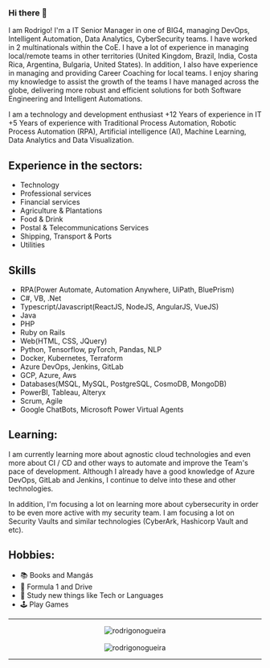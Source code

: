 ### Hi there 👋

I am Rodrigo! I'm a IT Senior Manager in one of BIG4, managing DevOps, Intelligent Automation, Data Analytics, CyberSecurity teams. I have worked in 2 multinationals within the CoE. I have a lot of experience in managing local/remote teams in other territories (United Kingdom, Brazil, India, Costa Rica, Argentina, Bulgaria, United States). In addition, I also have experience in managing and providing Career Coaching for local teams. I enjoy sharing my knowledge to assist the growth of the teams I have managed across the globe, delivering more robust and efficient solutions for both Software Engineering and Intelligent Automations.

I am a technology and development enthusiast 
+12 Years of experience in IT
+5 Years of experience with Traditional Process Automation, Robotic Process Automation (RPA), Artificial intelligence (AI), Machine Learning, Data Analytics and Data Visualization.

## Experience in the sectors:
- Technology
- Professional services
- Financial services
- Agriculture & Plantations
- Food & Drink
- Postal & Telecommunications Services
- Shipping, Transport & Ports
- Utilities

## Skills
- RPA(Power Automate, Automation Anywhere, UiPath, BluePrism)
- C#, VB, .Net
- Typescript/Javascript(ReactJS, NodeJS, AngularJS, VueJS)
- Java
- PHP
- Ruby on Rails
- Web(HTML, CSS, JQuery)
- Python, Tensorflow, pyTorch, Pandas, NLP
- Docker, Kubernetes, Terraform
- Azure DevOps, Jenkins, GitLab
- GCP, Azure, Aws
- Databases(MSQL, MySQL, PostgreSQL, CosmoDB, MongoDB)
- PowerBI, Tableau, Alteryx
- Scrum, Agile
- Google ChatBots, Microsoft Power Virtual Agents

## Learning:

I am currently learning more about agnostic cloud technologies and even more about CI / CD and other ways to automate and improve the Team's pace of development. Although I already have a good knowledge of Azure DevOps, GitLab and Jenkins, I continue to delve into these and other technologies.

In addition, I'm focusing a lot on learning more about cybersecurity in order to be even more active with my security team. I am focusing a lot on Security Vaults and similar technologies (CyberArk, Hashicorp Vault and etc).

## Hobbies:

- :books:  Books and Mangás
- :car:  Formula 1 and Drive
- :book:  Study new things like Tech or Languages
- :joystick: Play Games

---

<p align="center">
  <img src="https://github-profile-trophy.vercel.app/?username=rodrigonogueira&title=Commit,Followers,Stars&theme=onedark&row=1&column=3&no-bg=true&margin-w=15&no-frame=true" alt="rodrigonogueira" /></a>
  <br>
  <br>
  <img src="https://github-readme-streak-stats.herokuapp.com/?user=rodrigonogueira&theme=dracula&hide_border=true" alt="rodrigonogueira" /></a>
</p>

---
